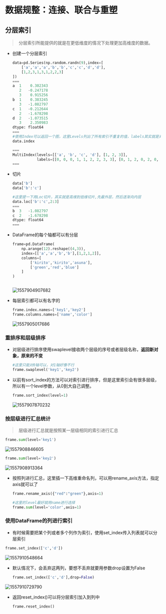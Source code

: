 # 数据规整：连接、联合与重塑

## 分层索引

> ​	分层索引所能提供的就是在更低维度的情况下处理更加高维度的数据。

- 创建一个分层索引

  ```python
  data=pd.Series(np.random.randn(9),index=[
      ['a','a','a','b','b','c','c','d','d'],
      [1,2,3,1,3,1,2,2,3]
  ])
  ===
  a  1    0.302343
     2   -0.247178
     3    0.915256
  b  1    0.383245
     3   -1.082797
  c  1   -0.212644
     2   -1.678298
  d  2   -1.073515
     3    2.350983
  dtype: float64
  ===
  #使用Index可以返回一个图，这里Levels列出了所有索引不重复的值，labels其实就是对应的编号了，估计是可以用iloc和loc选取
  data.index
  
  ===
  MultiIndex(levels=[['a', 'b', 'c', 'd'], [1, 2, 3]],
             labels=[[0, 0, 0, 1, 1, 2, 2, 3, 3], [0, 1, 2, 0, 2, 0, 1, 1, 2]])
  ===
  ```

- 切片

  ```python
  data['b']
  data['b':'c']
  
  #这里提一下用Loc切片，其实就是高维到低维切片,先最外层，然后逐渐向内层
  data.loc['b':'c',2:3]
  ===
  b  3   -1.082797
  c  2   -1.678298
  dtype: float64
  ===
  ```

- DataFrame的每个轴都可以有分层

  ```python
  frame=pd.DataFrame(
      np.arange(12).reshape((4,3)),
      index=[['a','a','b','b'],[1,2,1,2]],
      columns=[
          ['kirito','kirito','asuna'],
          ['green','red','blue']
      ]
  )
  
  
  
  ```

  ![1557904907682](C:\Users\57206\AppData\Roaming\Typora\typora-user-images\1557904907682.png)

- 每层索引都可以有名字的

  ```python
  frame.index.names=['key1','key2']
  frame.columns.names=['name','color']
  ```

  ![1557905017686](C:\Users\57206\AppData\Roaming\Typora\typora-user-images\1557905017686.png)

### 重排序和层级排序

- 对层级进行排序使用swaplevel接收两个层级的序号或者层级名称，**返回新对象，原来的不变**

  ```python
  #这里只能对0轴可以，对1轴好像不行
  frame.swaplevel('key1','key2')
  ```

- 以前有sort_index的方法可以对索引进行排序，但是这里索引会有很多层级，所以有一个level参数，从0到大自己调整。

  ```python
  frame.sort_index(level=1)
  ```

  ![1557907870232](C:\Users\57206\AppData\Roaming\Typora\typora-user-images\1557907870232.png)

### 按层级进行汇总统计

> ​	层级进行汇总就是按照某一层级相同的索引进行汇总

```python
frame.sum(level='key1')
```

![1557908846605](C:\Users\57206\AppData\Roaming\Typora\typora-user-images\1557908846605.png)

```python
frame.sum(level='key2')
```

![1557908913364](C:\Users\57206\AppData\Roaming\Typora\typora-user-images\1557908913364.png)

- 按照列进行汇总，这里插一下高维重命名列，可以用rename_axis方法，指定axis就可以了

  ```python
  frame.rename_axis({"red":"green"},axis=1)
  
  #这里的level最好就用name进行选择
  frame.sum(level='color',axis=1)
  ```

### 使用DataFrame的列进行索引

- 有时候需要把某个列或者多个列作为索引，使用set_index传入列表就可以分层索引

```python
frame.set_index(['c','d'])
```

![1557910548664](C:\Users\57206\AppData\Roaming\Typora\typora-user-images\1557910548664.png)

- 默认情况下，会丢弃这两列，要想不丢弃就要用参数drop设置为False

  ```python
  frame.set_index(['c','d'],drop=False)
  ```

  

![1557910729790](C:\Users\57206\AppData\Roaming\Typora\typora-user-images\1557910729790.png)

- 返回reset_index()可以将分层索引加入到列中

  ```python
  frame.reset_index()
  ```

  